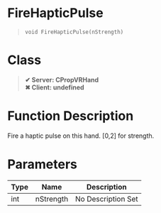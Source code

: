 # FireHapticPulse
> `void FireHapticPulse(nStrength)`
# Class
> __✔ Server: CPropVRHand__  
> __✖ Client: undefined__  
# Function Description
Fire a haptic pulse on this hand. [0,2] for strength.
# Parameters
Type|Name|Description
--|--|--
int|nStrength|No Description Set

